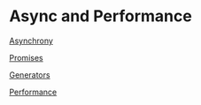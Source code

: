 # Async and Performance

[Asynchrony](https://github.com/davidlacedonia/javascript/tree/master/async_and_performance/asynchrony)

[Promises](https://github.com/davidlacedonia/javascript/tree/master/async_and_performance/promises)

[Generators](https://github.com/davidlacedonia/javascript/tree/master/async_and_performance/generators)

[Performance](https://github.com/davidlacedonia/javascript/tree/master/async_and_performance/performance)

